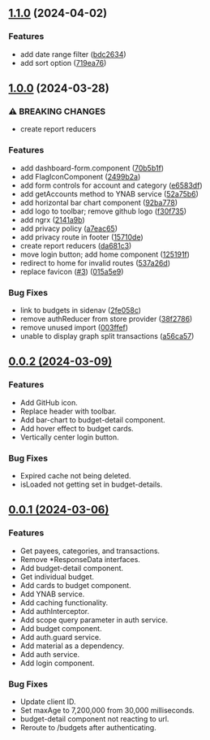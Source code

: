 

## [1.1.0](https://github.com/grantwforsythe/custom-reports-for-ynab/compare/1.0.0...1.1.0) (2024-04-02)


### Features

* add date range filter ([bdc2634](https://github.com/grantwforsythe/custom-reports-for-ynab/commit/bdc2634ef9f5c9401fa0f991b8cefda9b0cb3c6b))
* add sort option ([719ea76](https://github.com/grantwforsythe/custom-reports-for-ynab/commit/719ea76d893d88ea1b9af07d2457ac4ed5551cc5))

## [1.0.0](https://github.com/grantwforsythe/ynab-custom-reports/compare/0.0.2...1.0.0) (2024-03-28)


### ⚠ BREAKING CHANGES

* create report reducers

### Features

* add dashboard-form.component ([70b5b1f](https://github.com/grantwforsythe/ynab-custom-reports/commit/70b5b1fd39ecfcd1b8e20bf68d0d0f9f5852fc85))
* add FlagIconComponent ([2499b2a](https://github.com/grantwforsythe/ynab-custom-reports/commit/2499b2af1b2ddc7dbe80806201b6f8e0b6a750f4))
* add form controls for account and category ([e6583df](https://github.com/grantwforsythe/ynab-custom-reports/commit/e6583df8a28ee8e91b11cb137aa13d34f08dcadb))
* add getAccounts method to YNAB service ([52a75b6](https://github.com/grantwforsythe/ynab-custom-reports/commit/52a75b643c71a62f47225e5ba8a27fe892386a58))
* add horizontal bar chart component ([92ba778](https://github.com/grantwforsythe/ynab-custom-reports/commit/92ba778bf16b440a622d085ae206cc4fc6a309da))
* add logo to toolbar; remove github logo ([f30f735](https://github.com/grantwforsythe/ynab-custom-reports/commit/f30f7350ba1f638f909d657156e79f69cc7ba6b0))
* add ngrx ([2141a9b](https://github.com/grantwforsythe/ynab-custom-reports/commit/2141a9b89d2d058ce752ea537f0010df6599b4e8))
* add privacy policy ([a7eac65](https://github.com/grantwforsythe/ynab-custom-reports/commit/a7eac6574b2a31d733ec5a2540771914e85a9486))
* add privacy route in footer ([15710de](https://github.com/grantwforsythe/ynab-custom-reports/commit/15710def391c455cb8bd46408617c921d9b54906))
* create report reducers ([da681c3](https://github.com/grantwforsythe/ynab-custom-reports/commit/da681c3ba544fcdae9603e0f8e6e494f9b94e7f9))
* move login button; add home component ([125191f](https://github.com/grantwforsythe/ynab-custom-reports/commit/125191f328b345236cbd700ce257e08fed0ad8ef))
* redirect to home for invalid routes ([537a26d](https://github.com/grantwforsythe/ynab-custom-reports/commit/537a26ddd28044fdc537a69d4c3102201716e365))
* replace favicon ([#3](https://github.com/grantwforsythe/ynab-custom-reports/issues/3)) ([015a5e9](https://github.com/grantwforsythe/ynab-custom-reports/commit/015a5e9f48e1f914057a3493e6efe53ba14a5937))


### Bug Fixes

* link to budgets in sidenav ([2fe058c](https://github.com/grantwforsythe/ynab-custom-reports/commit/2fe058c1061335414e9e62d90c68ce27bc61d17f))
* remove authReducer from store provider ([38f2786](https://github.com/grantwforsythe/ynab-custom-reports/commit/38f2786abae319fd4a18881547efeb29e932bb76))
* remove unused import ([003ffef](https://github.com/grantwforsythe/ynab-custom-reports/commit/003ffef12325226b7a2a198c587b2cef103a5b77))
* unable to display graph split transactions ([a56ca57](https://github.com/grantwforsythe/ynab-custom-reports/commit/a56ca5754f75df2d6926cb916660053eef7c2742))

## [0.0.2 (2024-03-09)](https://github.com/grantwforsythe/ynab-custom-reports/compare/0.0.1...0.0.2)

### Features

- Add GitHub icon.
- Replace header with toolbar.
- Add bar-chart to budget-detail component.
- Add hover effect to budget cards.
- Vertically center login button.

### Bug Fixes

- Expired cache not being deleted.
- isLoaded not getting set in budget-details.

## [0.0.1 (2024-03-06)](https://github.com/grantwforsythe/ynab-custom-reports/commits/0.0.1)

### Features

- Get payees, categories, and transactions.
- Remove \*ResponseData interfaces.
- Add budget-detail component.
- Get individual budget.
- Add cards to budget component.
- Add YNAB service.
- Add caching functionality.
- Add authInterceptor.
- Add scope query parameter in auth service.
- Add budget component.
- Add auth.guard service.
- Add material as a dependency.
- Add auth service.
- Add login component.

### Bug Fixes

- Update client ID.
- Set maxAge to 7,200,000 from 30,000 milliseconds.
- budget-detail component not reacting to url.
- Reroute to /budgets after authenticating.
